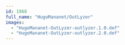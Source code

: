 ```yaml
---
id: 1968
full_name: "HugoMananet/OutLyzer"
images: 
  - "HugoMananet-OutLyzer-outlyzer.1.0.def"
  - "HugoMananet-OutLyzer-outlyzer.2.0.def"
---
```

